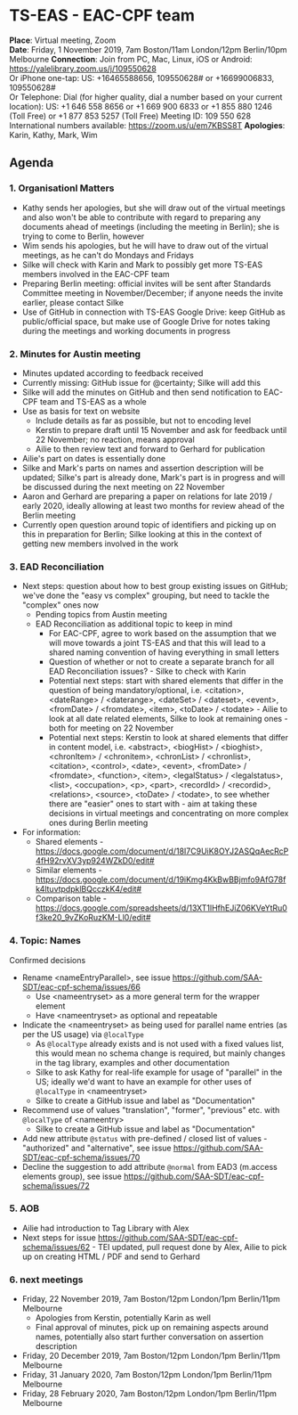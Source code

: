 # TS-EAS - EAC-CPF team

**Place**: Virtual meeting, Zoom  
**Date**: Friday, 1 November 2019, 7am Boston/11am London/12pm Berlin/10pm Melbourne 
**Connection**: 
Join from PC, Mac, Linux, iOS or Android: https://yalelibrary.zoom.us/j/109550628   
Or iPhone one-tap: US: +16465588656, 109550628#  or +16699006833, 109550628#   
Or Telephone: Dial (for higher quality, dial a number based on your current location): 
US: +1 646 558 8656  or +1 669 900 6833  or +1 855 880 1246 (Toll Free) or +1 877 853 5257 (Toll Free)
Meeting ID: 109 550 628  
International numbers available: https://zoom.us/u/em7KBSS8T
**Apologies**: Karin, Kathy, Mark, Wim

## Agenda

### 1. Organisationl Matters
- Kathy sends her apologies, but she will draw out of the virtual meetings and also won't be able to contribute with regard to preparing any documents ahead of meetings (including the meeting in Berlin); she is trying to come to Berlin, however
- Wim sends his apologies, but he will have to draw out of the virtual meetings, as he can't do Mondays and Fridays
- Silke will check with Karin and Mark to possibly get more TS-EAS members involved in the EAC-CPF team
- Preparing Berlin meeting: official invites will be sent after Standards Committee meeting in November/December; if anyone needs the invite earlier, please contact Silke
- Use of GitHub in connection with TS-EAS Google Drive: keep GitHub as public/official space, but make use of Google Drive for notes taking during the meetings and working documents in progress

### 2. Minutes for Austin meeting
- Minutes updated according to feedback received
- Currently missing: GitHub issue for @certainty; Silke will add this
- Silke will add the minutes on GitHub and then send notification to EAC-CPF team and TS-EAS as a whole
- Use as basis for text on website
  - Include details as far as possible, but not to encoding level
  - Kerstin to prepare draft until 15 November and ask for feedback until 22 November; no reaction, means approval
  - Ailie to then review text and forward to Gerhard for publication
- Ailie's part on dates is essentially done
- Silke and Mark's parts on names and assertion description will be updated; Silke's part is already done, Mark's part is in progress and will be discussed during the next meeting on 22 November   
- Aaron and Gerhard are preparing a paper on relations for late 2019 / early 2020, ideally allowing at least two months for review ahead of the Berlin meeting
- Currently open question around topic of identifiers and picking up on this in preparation for Berlin; Silke looking at this in the context of getting new members involved in the work

### 3. EAD Reconciliation
- Next steps: question about how to best group existing issues on GitHub; we've done the "easy vs complex" grouping, but need to tackle the "complex" ones now
  - Pending topics from Austin meeting
  - EAD Reconciliation as additional topic to keep in mind
    - For EAC-CPF, agree to work based on the assumption that we will move towards a joint TS-EAS and that this will lead to a shared naming convention of having everything in small letters
    - Question of whether or not to create a separate branch for all EAD Reconciliation issues? - Silke to check with Karin
    - Potential next steps: start with shared elements that differ in the question of being mandatory/optional, i.e. &lt;citation>, &lt;dateRange> / &lt;daterange>, &lt;dateSet> / &lt;dateset>, &lt;event>, &lt;fromDate> / &lt;fromdate>, &lt;item>, &lt;toDate> / &lt;todate> - Ailie to look at all date related elements, Silke to look at remaining ones - both for meeting on 22 November
    - Potential next steps: Kerstin to look at shared elements that differ in content model, i.e. &lt;abstract>, &lt;biogHist> / &lt;bioghist>, &lt;chronItem> / &lt;chronitem>, &lt;chronList> / &lt;chronlist>, &lt;citation>, &lt;control>, &lt;date>, &lt;event>, &lt;fromDate> / &lt;fromdate>, &lt;function>, &lt;item>, &lt;legalStatus> / &lt;legalstatus>, &lt;list>, &lt;occupation>, &lt;p>, &lt;part>, &lt;recordId> / &lt;recordid>, &lt;relations>, &lt;source>, &lt;toDate> / &lt;todate>, to see whether there are "easier" ones to start with - aim at taking these decisions in virtual meetings and concentrating on more complex ones during Berlin meeting
- For information: 
  - Shared elements - https://docs.google.com/document/d/18I7C9UiK8OYJ2ASQqAecRcP4fH92rvXV3yp924WZkD0/edit#
  - Similar elements - https://docs.google.com/document/d/19iKmg4KkBwBBjmfo9AfG78fk4ltuvtpdpklBQcczkK4/edit#
  - Comparison table - https://docs.google.com/spreadsheets/d/13XT1lHfhEJiZ06KVeYtRu0f3ke20_9vZKoRuzKM-Ll0/edit#

### 4. Topic: Names
Confirmed decisions
- Rename &lt;nameEntryParallel>, see issue https://github.com/SAA-SDT/eac-cpf-schema/issues/66
  - Use &lt;nameentryset> as a more general term for the wrapper element
  - Have &lt;nameentryset> as optional and repeatable
- Indicate the &lt;nameentryset> as being used for parallel name entries (as per the US usage) via `@localType`
  - As `@localType` already exists and is not used with a fixed values list, this would mean no schema change is required, but mainly changes in the tag library, examples and other documentation
  - Silke to ask Kathy for real-life example for usage of "parallel" in the US; ideally we'd want to have an example for other uses of `@localType` in &lt;nameentryset>
  - Silke to create a GitHub issue and label as "Documentation"
- Recommend use of values "translation", "former", "previous" etc. with `@localType` of &lt;nameentry>
  - Silke to create a GitHub issue and label as "Documentation"
- Add new attribute `@status` with pre-defined / closed list of values - "authorized" and "alternative", see issue https://github.com/SAA-SDT/eac-cpf-schema/issues/70 
- Decline the suggestion to add attribute `@normal` from EAD3 (m.access elements group), see issue https://github.com/SAA-SDT/eac-cpf-schema/issues/72

### 5. AOB
- Ailie had introduction to Tag Library with Alex
- Next steps for issue https://github.com/SAA-SDT/eac-cpf-schema/issues/62 - TEI updated, pull request done by Alex, Ailie to pick up on creating HTML / PDF and send to Gerhard

### 6. next meetings
- Friday, 22 November 2019, 7am Boston/12pm London/1pm Berlin/11pm Melbourne  
  - Apologies from Kerstin, potentially Karin as well
  - Final approval of minutes, pick up on remaining aspects around names, potentially also start further conversation on assertion description
- Friday, 20 December 2019, 7am Boston/12pm London/1pm Berlin/11pm Melbourne 
- Friday, 31 January 2020, 7am Boston/12pm London/1pm Berlin/11pm Melbourne 
- Friday, 28 February 2020, 7am Boston/12pm London/1pm Berlin/11pm Melbourne 
